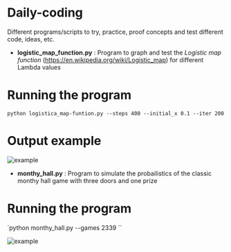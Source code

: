 # Daily-coding
Different programs/scripts  to try, practice, proof concepts  and test different code, ideas, etc.

- **logistic_map_function.py** : Program to graph and test the *Logistic map function* (https://en.wikipedia.org/wiki/Logistic_map) for different Lambda values

# Running the program

` python logistica_map-funtion.py --steps 400 --initial_x 0.1 --iter 200 `

# Output example

![example](https://github.com/rafaelmata357/Daily-coding/blob/master/logistic-example.png)

- **monthy_hall.py** : Program to simulate the probailistics of the classic monthy hall game with three doors and one prize

# Running the program

`python monthy_hall.py --games 2339 ``

![example](https://github.com/rafaelmata357/Daily-coding/blob/master/monty-hall.png)
